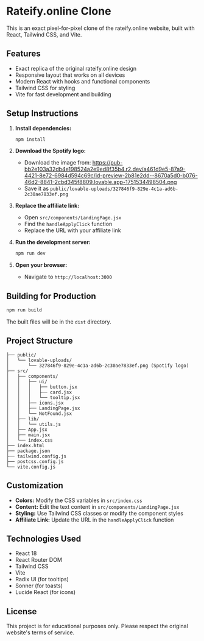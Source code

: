 # Rateify.online Clone

This is an exact pixel-for-pixel clone of the rateify.online website, built with React, Tailwind CSS, and Vite.

## Features

- Exact replica of the original rateify.online design
- Responsive layout that works on all devices
- Modern React with hooks and functional components
- Tailwind CSS for styling
- Vite for fast development and building

## Setup Instructions

1. **Install dependencies:**
   ```bash
   npm install
   ```

2. **Download the Spotify logo:**
   - Download the image from: https://pub-bb2e103a32db4e198524a2e9ed8f35b4.r2.dev/a461d9e5-87a9-4421-8e72-6984d594c69c/id-preview-2b81e2dd--8670a5d0-b076-46d2-8841-2cbd345f8809.lovable.app-1751534498504.png
   - Save it as `public/lovable-uploads/327846f9-829e-4c1a-ad6b-2c30ae7833ef.png`

3. **Replace the affiliate link:**
   - Open `src/components/LandingPage.jsx`
   - Find the `handleApplyClick` function
   - Replace the URL with your affiliate link

4. **Run the development server:**
   ```bash
   npm run dev
   ```

5. **Open your browser:**
   - Navigate to `http://localhost:3000`

## Building for Production

```bash
npm run build
```

The built files will be in the `dist` directory.

## Project Structure

```
├── public/
│   └── lovable-uploads/
│       └── 327846f9-829e-4c1a-ad6b-2c30ae7833ef.png (Spotify logo)
├── src/
│   ├── components/
│   │   ├── ui/
│   │   │   ├── button.jsx
│   │   │   ├── card.jsx
│   │   │   └── tooltip.jsx
│   │   ├── icons.jsx
│   │   ├── LandingPage.jsx
│   │   └── NotFound.jsx
│   ├── lib/
│   │   └── utils.js
│   ├── App.jsx
│   ├── main.jsx
│   └── index.css
├── index.html
├── package.json
├── tailwind.config.js
├── postcss.config.js
└── vite.config.js
```

## Customization

- **Colors:** Modify the CSS variables in `src/index.css`
- **Content:** Edit the text content in `src/components/LandingPage.jsx`
- **Styling:** Use Tailwind CSS classes or modify the component styles
- **Affiliate Link:** Update the URL in the `handleApplyClick` function

## Technologies Used

- React 18
- React Router DOM
- Tailwind CSS
- Vite
- Radix UI (for tooltips)
- Sonner (for toasts)
- Lucide React (for icons)

## License

This project is for educational purposes only. Please respect the original website's terms of service. 